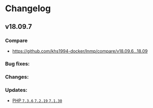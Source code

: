 # Changelog

## v18.09.7

### Compare

* https://github.com/khs1994-docker/lnmp/compare/v18.09.6...18.09

### Bug fixes:

### Changes:

### Updates:

* [PHP `7.3.6` `7.2.19` `7.1.30`](https://www.php.net/ChangeLog-7.php#7.3.6)
